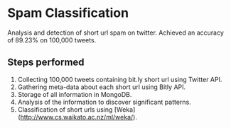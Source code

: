 # Spam Classification
Analysis and detection of short url spam on twitter. Achieved an accuracy of 89.23% on 100,000 tweets.

## Steps performed ##
1. Collecting 100,000 tweets containing bit.ly short url using Twitter API.
2. Gathering meta-data about each short url using Bitly API.
3. Storage of all information in MongoDB.
4. Analysis of the information to discover significant patterns.
5. Classification of short urls using [Weka] (http://www.cs.waikato.ac.nz/ml/weka/).
